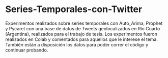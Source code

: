 # Series-Temporales-con-Twitter
Experimentos realizados sobre series temporales con Auto_Arima, Prophet y Pycaret con una base de datos de Tweets geolocalizados en Río Cuarto (Argentina), realizados para el trabajo de tesis. Los experimentos fueron realizados en Colab y comentados para aquellos que le interese el tema. También están a disposición los datos para poder correr el código y continuar probando. 
